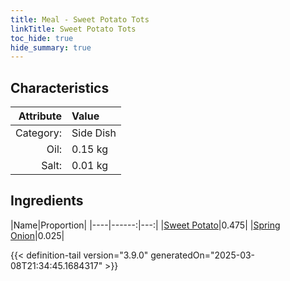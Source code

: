 ```yaml
---
title: Meal - Sweet Potato Tots
linkTitle: Sweet Potato Tots
toc_hide: true
hide_summary: true
---
```

<!-- This is generated by the MarsSim HelpGenertor, do not edit. -->


## Characteristics

| Attribute   | Value |
|--------:|:------|
|Category:|Side Dish|
|Oil:|0.15 kg|
|Salt:|0.01 kg|

## Ingredients

|Name|Proportion|
|----|------:|---:|
|[Sweet Potato](/docs/definitions/resource/sweet-potato)|0.475|
|[Spring Onion](/docs/definitions/resource/spring-onion)|0.025|




{{< definition-tail version="3.9.0" generatedOn="2025-03-08T21:34:45.1684317" >}}

